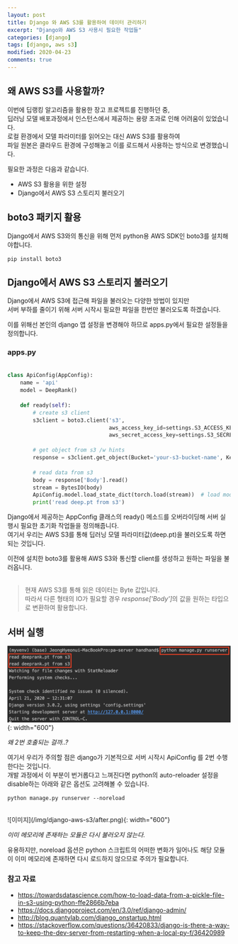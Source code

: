 ```yaml
---
layout: post
title: Django 와 AWS S3를 활용하여 데이터 관리하기
excerpt: "Django와 AWS S3 사용시 필요한 작업들"
categories: [django]
tags: [django, aws s3]
modified: 2020-04-23
comments: true
---
```



## 왜 AWS S3를 사용할까?
이번에 딥랭킹 알고리즘을 활용한 장고 프로젝트를 진행하던 중, <br>
딥러닝 모델 배포과정에서 인스턴스에서 제공하는 용량 초과로 인해 어려움이 있었습니다. <br>
로컬 환경에서 모델 파라미터를 읽어오는 대신 AWS S3를 활용하여 <br>
파일 원본은 클라우드 환경에 구성해놓고 이를 로드해서 사용하는 방식으로 변경했습니다.


필요한 과정은 다음과 같습니다.
* AWS S3 활용을 위한 설정
* Django에서 AWS S3 스토리지 불러오기

## boto3 패키지 활용
Django에서 AWS S3와의 통신을 위해 먼저 python용 AWS SDK인 boto3를 설치해야합니다.
~~~ shell
pip install boto3
~~~

## Django에서 AWS S3 스토리지 불러오기
Django에서 AWS S3에 접근해 파일을 불러오는 다양한 방법이 있지만 <br>
서버 부하를 줄이기 위해 서버 시작시 필요한 파일을 한번만 불러오도록 하겠습니다.

이를 위해선 본인의 django 앱 설정을 변경해야 하므로 apps.py에서 필요한 설정들을 정의합니다.

### apps.py

~~~ python

class ApiConfig(AppConfig):
    name = 'api'
    model = DeepRank()

    def ready(self):
        # create s3 client
        s3client = boto3.client('s3',
                                aws_access_key_id=settings.S3_ACCESS_KEY,
                                aws_secret_access_key=settings.S3_SECRET_KEY)

        # get object from s3 /w hints
        response = s3client.get_object(Bucket='your-s3-bucket-name', Key='model/deep.pt')

        # read data from s3
        body = response['Body'].read()
        stream = BytesIO(body)
        ApiConfig.model.load_state_dict(torch.load(stream))  # load model
        print('read deep.pt from s3')

~~~

Django에서 제공하는 AppConfig 클래스의 ready() 메소드를 오버라이딩해 서버 실행시 필요한 초기화 작업들을 정의해줍니다. <br>
여기서 우리는 AWS S3를 통해 딥러닝 모델 파라미터값(deep.pt)을 불러오도록 하면 되는 것입니다.

이전에 설치한 boto3를 활용해 AWS S3와 통신할 client를 생성하고 원하는 파일을 불러옵니다. <br><br>

> 현재 AWS S3를 통해 읽은 데이터는 Byte 값입니다.<br> 따라서 다른 형태의 IO가 필요할 경우 <i>response['Body']</i>의 값을 원하는 타입으로 변환하여 활용합니다.


## 서버 실행

![이미지](/img/django-aws-s3/before.png){: width="600"}

*왜 2번 호출되는 걸까..?*

여기서 우리가 주의할 점은 django가 기본적으로 서버 시작시 ApiConfig 를 2번 수행한다는 것입니다. <br>
개발 과정에서 이 부분이 번거롭다고 느껴진다면 python의 auto-reloader 설정을 disable하는 아래와 같은 옵션도 고려해볼 수 있습니다.

~~~ shell
python manage.py runserver --noreload
~~~

<br>
![이미지](/img/django-aws-s3/after.png){: width="600"}

*이미 메모리에 존재하는 모듈은 다시 불러오지 않는다.*

유용하지만, noreload 옵션은 python 스크립트의 어떠한 변화가 일어나도 해당 모듈이 이미 메모리에 존재하면 다시 로드하지 않으므로 주의가 필요합니다.

### 참고 자료

* https://towardsdatascience.com/how-to-load-data-from-a-pickle-file-in-s3-using-python-ffe2866b7eba
* https://docs.djangoproject.com/en/3.0/ref/django-admin/
* http://blog.quantylab.com/django_onstartup.html
* https://stackoverflow.com/questions/36420833/django-is-there-a-way-to-keep-the-dev-server-from-restarting-when-a-local-py-f/36420989